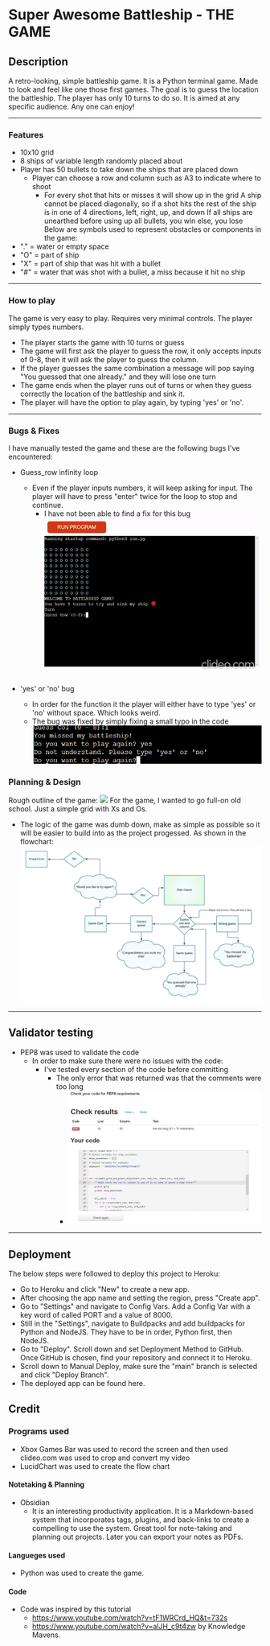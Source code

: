 # Super Awesome Battleship - THE GAME

## Description  

 A retro-looking, simple battleship game.
It is a Python terminal game. Made to look and feel like one those first games.
The goal is to guess the location the battleship. The player has only 10 turns to do so.
It is aimed at any specific audience. Any one can enjoy!

<hr>

### Features

- 10x10 grid 
- 8 ships of variable length randomly placed about
- Player has 50 bullets to take down the ships that are placed down
  - Player can choose a row and column such as A3 to indicate where to shoot
    - For every shot that hits or misses it will show up in the grid
A ship cannot be placed diagonally, so if a shot hits the rest of the ship is in one of 4 directions, left, right, up, and down
If all ships are unearthed before using up all bullets, you win else, you lose
Below are symbols used to represent obstacles or components in the game:
- "." = water or empty space
- "O" = part of ship
- "X" = part of ship that was hit with a bullet
- "#" = water that was shot with a bullet, a miss because it hit no ship

<hr>

### How to play
The game is very easy to play. Requires very minimal controls. The player simply types numbers.
- The player starts the game with 10 turns or guess
- The game will first ask the player to guess the row, it only accepts inputs of 0-8, then it will ask the player to guess the column.
- If the player guesses the same combination a message will pop saying "You guessed that one already." and they will lose one turn
- The game ends when the player runs out of turns or when they guess correctly the location of the battleship and sink it.
- The player will have the option to play again, by typing 'yes' or 'no'.
  
<hr>

### Bugs & Fixes
I have manually tested the game and these are the following bugs I've encountered: 
- Guess_row infinity loop
  - Even if the player inputs numbers, it will keep asking for input. The player will have to press "enter" twice for the loop to stop and continue.
    - I have not been able to find a fix for this bug
![](assets/imgs/pp3_bug_gif.gif)

- 'yes' or 'no' bug
  - In order for the function it the player will either have to type 'yes' or 'no' without space. Which looks weird.
  - The bug was fixed by simply fixing a small typo in the code
![](assets/imgs/Screenshot%20(119).png)

### Planning & Design
Rough outline of the game:
![](assets/imgs/PP3-rough-outline.jpg)
For the game, I wanted to go full-on old school. Just a simple grid with Xs and Os.
- The logic of the game was dumb down, make as simple as possible so it will be easier to build into as the project progessed. As shown in the flowchart:
![luccidchart](assets/imgs/PP3%20Python.jpeg)

<hr>

## Validator testing
- PEP8 was used to validate the code
  - In order to make sure there were no issues with the code:
    - I've tested every section of the code before committing
      - The only error that was returned was that the comments were too long
        - ![](/assets/imgs/Screenshot%20(135).png)

<hr>

## Deployment
The below steps were followed to deploy this project to Heroku:

- Go to Heroku and click "New" to create a new app.
- After choosing the app name and setting the region, press "Create app".
- Go to "Settings" and navigate to Config Vars. Add a Config Var with a key word of called PORT and a value of 8000.
- Still in the "Settings", navigate to Buildpacks and add buildpacks for Python and NodeJS. They have to be in order, Python first, then NodeJS.
- Go to "Deploy". Scroll down and set Deployment Method to GitHub. Once GitHub is chosen, find your repository and connect it to Heroku.
- Scroll down to Manual Deploy, make sure the "main" branch is selected and click "Deploy Branch".
- The deployed app can be found here.

## Credit

### Programs used
 - Xbox Games Bar was used to record the screen and then used clideo.com was used to crop and convert my video
 - LucidChart was used to create the flow chart

#### Notetaking & Planning

- Obsidian
  - It is an interesting productivity application. It is a Markdown-based system that incorporates tags, plugins, and back-links to create a compelling to use the system. Great tool for note-taking and planning out projects. Later you can export your notes as PDFs.

#### Langueges used

- Python was used to create the game. 

#### Code 

- Code was inspired by this tutorial 
  -  <https://www.youtube.com/watch?v=tF1WRCrd_HQ&t=732s>
  -  <https://www.youtube.com/watch?v=alJH_c9t4zw> 
by Knowledge Mavens.
